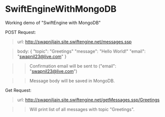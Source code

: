 # SwiftEngineWithMongoDB
Working demo of "SwiftEngine with MongoDB"

POST Request:
> url: http://swapniljain.site.swiftengine.net/messages.ssp

> body:
{
  "topic": "Greetings"
  "message": "Hello World!"
  "email": "swapnil23@live.com"
}


>> Confirmation email will be sent to ("email": "swapnil23@live.com")

>> Message body will be saved in MongoDB.

Get Request:
> url: 
http://swapniljain.site.swiftengine.net/getMessages.ssp/Greetings

>> Will print list of all messages with topic "Greetings".

